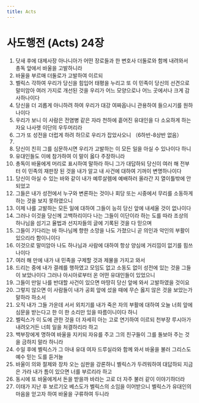 ```yaml
---
title: Acts
---
```


# 사도행전 (Acts) 24장
1. 닷새 후에 대제사장 아나니아가 어떤 장로들과 한 변호사 더둘로와 함께 내려와서 총독 앞에서 바울을 고발하니라
1. 바울을 부르매 더둘로가 고발하여 이르되
1. 벨릭스 각하여 우리가 당신을 힘입어 태평을 누리고 또 이 민족이 당신의 선견으로 말미암아 여러 가지로 개선된 것을 우리가 어느 모양으로나 어느 곳에서나 크게 감사하나이다
1. 당신을 더 괴롭게 아니하려 하여 우리가 대강 여짜옵나니 관용하여 들으시기를 원하나이다
1. 우리가 보니 이 사람은 전염병 같은 자라 천하에 흩어진 유대인을 다 소요하게 하는 자요 나사렛 이단의 우두머리라
1. 그가 또 성전을 더럽게 하려 하므로 우리가 잡았사오니 （6하반-8상반 없음）
1. 
1. 당신이 친히 그를 심문하시면 우리가 고발하는 이 모든 일을 아실 수 있나이다 하니
1. 유대인들도 이에 참가하여 이 말이 옳다 주장하니라
1. 총독이 바울에게 머리로 표시하여 말하라 하니 그가 대답하되 당신이 여러 해 전부터 이 민족의 재판장 된 것을 내가 알고 내 사건에 대하여 기꺼이 변명하나이다
1. 당신이 아실 수 있는 바와 같이 내가 예루살렘에 예배하러 올라간 지 열이틀밖에 안 되었고
1. 그들은 내가 성전에서 누구와 변론하는 것이나 회당 또는 시중에서 무리를 소동하게 하는 것을 보지 못하였으니
1. 이제 나를 고발하는 모든 일에 대하여 그들이 능히 당신 앞에 내세울 것이 없나이다
1. 그러나 이것을 당신께 고백하리이다 나는 그들이 이단이라 하는 도를 따라 조상의 하나님을 섬기고 율법과 선지자들의 글에 기록된 것을 다 믿으며
1. 그들이 기다리는 바 하나님께 향한 소망을 나도 가졌으니 곧 의인과 악인의 부활이 있으리라 함이니이다
1. 이것으로 말미암아 나도 하나님과 사람에 대하여 항상 양심에 거리낌이 없기를 힘쓰나이다
1. 여러 해 만에 내가 내 민족을 구제할 것과 제물을 가지고 와서
1. 드리는 중에 내가 결례를 행하였고 모임도 없고 소동도 없이 성전에 있는 것을 그들이 보았나이다 그러나 아시아로부터 온 어떤 유대인들이 있었으니
1. 그들이 만일 나를 반대할 사건이 있으면 마땅히 당신 앞에 와서 고발하였을 것이요
1. 그렇지 않으면 이 사람들이 내가 공회 앞에 섰을 때에 무슨 옳지 않은 것을 보았는가 말하라 하소서
1. 오직 내가 그들 가운데 서서 외치기를 내가 죽은 자의 부활에 대하여 오늘 너희 앞에 심문을 받는다고 한 이 한 소리만 있을 따름이니이다 하니
1. 벨릭스가 이 도에 관한 것을 더 자세히 아는 고로 연기하여 이르되 천부장 루시아가 내려오거든 너희 일을 처결하리라 하고
1. 백부장에게 명하여 바울을 지키되 자유를 주고 그의 친구들이 그를 돌보아 주는 것을 금하지 말라 하니라
1. 수일 후에 벨릭스가 그 아내 유대 여자 드루실라와 함께 와서 바울을 불러 그리스도 예수 믿는 도를 듣거늘
1. 바울이 의와 절제와 장차 오는 심판을 강론하니 벨릭스가 두려워하여 대답하되 지금은 가라 내가 틈이 있으면 너를 부르리라 하고
1. 동시에 또 바울에게서 돈을 받을까 바라는 고로 더 자주 불러 같이 이야기하더라
1. 이태가 지난 후 보르기오 베스도가 벨릭스의 소임을 이어받으니 벨릭스가 유대인의 마음을 얻고자 하여 바울을 구류하여 두니라
